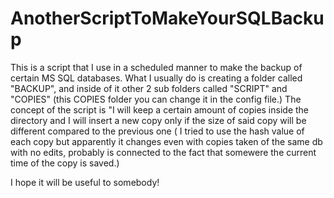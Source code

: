 # AnotherScriptToMakeYourSQLBackup
This is a script that I use in a scheduled manner to make the backup of certain MS SQL databases.
What I usually do is creating a folder called "BACKUP", and inside of it other 2 sub folders called
"SCRIPT" and "COPIES" (this COPIES folder you can change it in the config file.)
The concept of the script is "I will keep a certain amount of copies inside the directory and I will
insert a new copy only if the size of said copy will be different compared to the previous one ( I tried
to use the hash value of each copy but apparently it changes even with copies taken of the same db with no edits, 
probably is connected to the fact that somewere the current time of the copy is saved.)

I hope it will be useful to somebody!